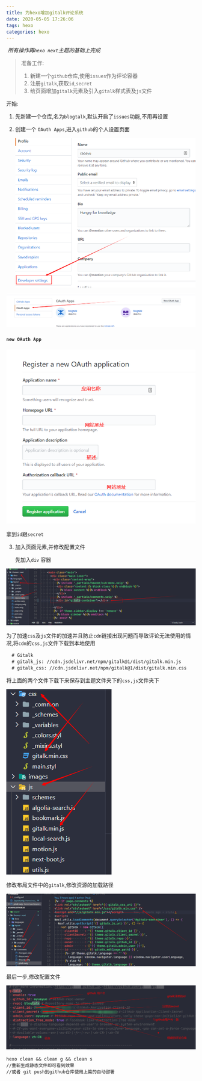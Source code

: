 ```yaml
---
title: 为hexo增加gitalk评论系统
date: 2020-05-05 17:26:06
tags: hexo
categories: hexo
---
```


​	*所有操作再`hexo next`主题的基础上完成*

> 准备工作:
>
> 1. 新建一个`github`仓库,使用`issues`作为评论容器
> 2. 注册`gitalk`,获取`id`,`secret`
> 3. 给页面增加`gitalk`元素及引入`gitalk`样式表及`js`文件

<!--more-->

开始:

1. 先新建一个仓库,名为`blogtalk`,默认开启了`issues`功能,不用再设置

2. 创建一个  `OAuth Apps`,进入`github`的个人设置页面

   ![1588671265242](hexo-gitalk/1588671265242.png)

![1588671347611](hexo-gitalk\1588671347611.png)

#### `new OAuth App`

![1588671405735](hexo-gitalk/1588671405735.png)

拿到`id`跟`secret`

3. 加入页面元素,并修改配置文件

   先加入`div` 容器

![1588671747938](hexo-gitalk/1588671747938.png)

为了加速`css`及`js`文件的加速并且防止`cdn`链接出现问题而导致评论无法使用的情况,将`cdn`的`css,js`文件下载到本地使用

```html
  # Gitalk
  # gitalk_js: //cdn.jsdelivr.net/npm/gitalk@1/dist/gitalk.min.js
  # gitalk_css: //cdn.jsdelivr.net/npm/gitalk@1/dist/gitalk.min.css
```

将上面的两个文件下载下来保存到主题文件夹下的`css,js`文件夹下

![1588672004557](hexo-gitalk/1588672004557.png)

修改布局文件中的`gitalk`,修改资源的加载路径

![1588672102302](hexo-gitalk/1588672102302.png)

最后一步,修改配置文件

![1588672310349](hexo-gitalk/1588672310349.png)

```
hexo clean && clean g && clean s
//重新生成静态文件即可看到效果
//或者 git push到github仓库使用上篇的自动部署
```

